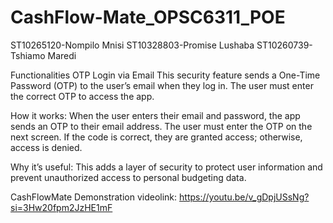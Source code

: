 # CashFlow-Mate_OPSC6311_POE

ST10265120-Nompilo Mnisi
ST10328803-Promise Lushaba
ST10260739-Tshiamo Maredi


Functionalities
OTP Login via Email
This security feature sends a One-Time Password (OTP) to the user’s email when they log in. The user must enter the correct OTP to access the app.

How it works:
When the user enters their email and password, the app sends an OTP to their email address. The user must enter the OTP on the next screen. If the code is correct, they are granted access; otherwise, access is denied.

 Why it’s useful:
This adds a layer of security to protect user information and prevent unauthorized access to personal budgeting data.

CashFlowMate Demonstration videolink:
https://youtu.be/v_gDpjUSsNg?si=3Hw20fpm2JzHE1mF
